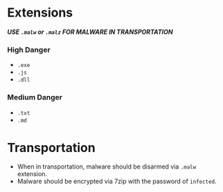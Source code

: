 # Extensions

***USE `.malw` or `.malz` FOR MALWARE IN TRANSPORTATION***

### High Danger
- `.exe`
- `.js`
- `.dll`

### Medium Danger
- `.txt`
- `.md`

# Transportation
- When in transportation, malware should be disarmed via `.malw` extension. 
- Malware should be encrypted via 7zip with the password of `infected`.
